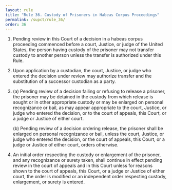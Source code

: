 ```yaml
---
layout: rule
title: "Rule 36. Custody of Prisoners in Habeas Corpus Proceedings"
permalink: /supct/rule_36/
order: 36
---
```


1. Pending review in this Court of a decision in a habeas corpus proceeding commenced before a court, Justice, or judge of the United States, the person having custody of the prisoner may not transfer custody to another person unless the transfer is authorized under this Rule.


2. Upon application by a custodian, the court, Justice, or judge who entered the decision under review may authorize transfer and the substitution of a successor custodian as a party.


3. (a) Pending review of a decision failing or refusing to release a prisoner, the prisoner may be detained in the custody from which release is sought or in other appropriate custody or may be enlarged on personal recognizance or bail, as may appear appropriate to the court, Justice, or judge who entered the decision, or to the court of appeals, this Court, or a judge or Justice of either court.


    (b) Pending review of a decision ordering release, the prisoner shall be enlarged on personal recognizance or bail, unless the court, Justice, or judge who entered the decision, or the court of appeals, this Court, or a judge or Justice of either court, orders otherwise.


4. An initial order respecting the custody or enlargement of the prisoner, and any recognizance or surety taken, shall continue in effect pending review in the court of appeals and in this Court unless for reasons shown to the court of appeals, this Court, or a judge or Justice of either court, the order is modified or an independent order respecting custody, enlargement, or surety is entered.